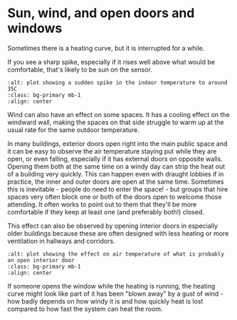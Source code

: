 # Sun, wind, and open doors and windows

Sometimes there is a heating curve, but it is interrupted for a while.

If you see a sharp spike, especially if it rises well above what would be comfortable, that's likely to be sun on the sensor.

```{image} /images/plot-screenshots/sun-on-sensor.png
:alt: plot showing a sudden spike in the indoor temperature to around 35C
:class: bg-primary mb-1
:align: center
```

Wind can also have an effect on some spaces.  It has a cooling effect on the windward wall, making the spaces on that side struggle to warm up at the usual rate for the same outdoor temperature.  


In many buildings, exterior doors open right into the main public space and it can be easy to observe the air temperature staying put while they are open, or even falling, especially if it has external doors on opposite walls. Opening them both at the same time on a windy day can strip the heat out of a building very quickly.  This can happen even with draught lobbies if in practice, the inner and outer doors are open at the same time.  Sometimes this is inevitable - people do need to enter the space! - but groups that hire spaces very often block one or both of the doors open to welcome those attending. It often works to point out to them that they'll be more comfortable if they keep at least one (and preferably both!) closed.

This effect can also be observed by opening interior doors in especially older buildings because these are often designed with less heating or more ventilation in hallways and corridors.

```{image} /images/plot-screenshots/venue-11-open-door.png
:alt: plot showing the effect on air temperature of what is probably an open interior door
:class: bg-primary mb-1
:align: center
```

If someone opens the window while the heating is running, the heating curve might look like part of it has been "blown away" by a gust of wind - how badly depends on how windy it is and how quickly heat is lost compared to how fast the system can heat the room.  




